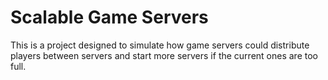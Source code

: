 # Scalable Game Servers
This is a project designed to simulate how game servers could distribute players between servers and start more servers if the current ones are too full.